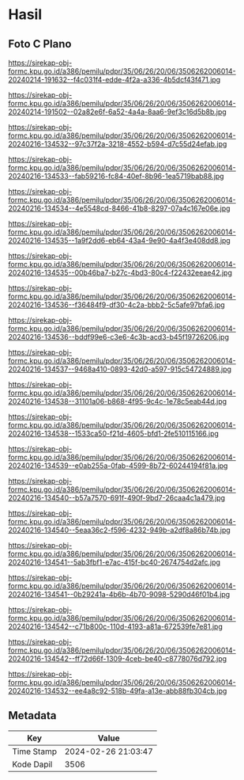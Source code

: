 # Hasil

## Foto C Plano

https://sirekap-obj-formc.kpu.go.id/a386/pemilu/pdpr/35/06/26/20/06/3506262006014-20240214-191632--f4c031f4-edde-4f2a-a336-4b5dcf43f471.jpg

https://sirekap-obj-formc.kpu.go.id/a386/pemilu/pdpr/35/06/26/20/06/3506262006014-20240214-191502--02a82e6f-6a52-4a4a-8aa6-9ef3c16d5b8b.jpg

https://sirekap-obj-formc.kpu.go.id/a386/pemilu/pdpr/35/06/26/20/06/3506262006014-20240216-134532--97c37f2a-3218-4552-b594-d7c55d24efab.jpg

https://sirekap-obj-formc.kpu.go.id/a386/pemilu/pdpr/35/06/26/20/06/3506262006014-20240216-134533--fab59216-fc84-40ef-8b96-1ea5719bab88.jpg

https://sirekap-obj-formc.kpu.go.id/a386/pemilu/pdpr/35/06/26/20/06/3506262006014-20240216-134534--4e5548cd-8466-41b8-8297-07a4c167e06e.jpg

https://sirekap-obj-formc.kpu.go.id/a386/pemilu/pdpr/35/06/26/20/06/3506262006014-20240216-134535--1a9f2dd6-eb64-43a4-9e90-4a4f3e408dd8.jpg

https://sirekap-obj-formc.kpu.go.id/a386/pemilu/pdpr/35/06/26/20/06/3506262006014-20240216-134535--00b46ba7-b27c-4bd3-80c4-f22432eeae42.jpg

https://sirekap-obj-formc.kpu.go.id/a386/pemilu/pdpr/35/06/26/20/06/3506262006014-20240216-134536--f36484f9-df30-4c2a-bbb2-5c5afe97bfa6.jpg

https://sirekap-obj-formc.kpu.go.id/a386/pemilu/pdpr/35/06/26/20/06/3506262006014-20240216-134536--bddf99e6-c3e6-4c3b-acd3-b45f19726206.jpg

https://sirekap-obj-formc.kpu.go.id/a386/pemilu/pdpr/35/06/26/20/06/3506262006014-20240216-134537--9468a410-0893-42d0-a597-915c54724889.jpg

https://sirekap-obj-formc.kpu.go.id/a386/pemilu/pdpr/35/06/26/20/06/3506262006014-20240216-134538--31101a06-b868-4f95-9c4c-1e78c5eab44d.jpg

https://sirekap-obj-formc.kpu.go.id/a386/pemilu/pdpr/35/06/26/20/06/3506262006014-20240216-134538--1533ca50-f21d-4605-bfd1-2fe510115166.jpg

https://sirekap-obj-formc.kpu.go.id/a386/pemilu/pdpr/35/06/26/20/06/3506262006014-20240216-134539--e0ab255a-0fab-4599-8b72-60244194f81a.jpg

https://sirekap-obj-formc.kpu.go.id/a386/pemilu/pdpr/35/06/26/20/06/3506262006014-20240216-134540--b57a7570-691f-490f-9bd7-26caa4c1a479.jpg

https://sirekap-obj-formc.kpu.go.id/a386/pemilu/pdpr/35/06/26/20/06/3506262006014-20240216-134540--5eaa36c2-f596-4232-949b-a2df8a86b74b.jpg

https://sirekap-obj-formc.kpu.go.id/a386/pemilu/pdpr/35/06/26/20/06/3506262006014-20240216-134541--5ab3fbf1-e7ac-415f-bc40-2674754d2afc.jpg

https://sirekap-obj-formc.kpu.go.id/a386/pemilu/pdpr/35/06/26/20/06/3506262006014-20240216-134541--0b29241a-4b6b-4b70-9098-5290d46f01b4.jpg

https://sirekap-obj-formc.kpu.go.id/a386/pemilu/pdpr/35/06/26/20/06/3506262006014-20240216-134542--c71b800c-110d-4193-a81a-672539fe7e81.jpg

https://sirekap-obj-formc.kpu.go.id/a386/pemilu/pdpr/35/06/26/20/06/3506262006014-20240216-134542--ff72d66f-1309-4ceb-be40-c8778076d792.jpg

https://sirekap-obj-formc.kpu.go.id/a386/pemilu/pdpr/35/06/26/20/06/3506262006014-20240216-134532--ee4a8c92-518b-49fa-a13e-abb88fb304cb.jpg


## Metadata

| Key        | Value               |
| ---------- | ------------------- |
| Time Stamp | 2024-02-26 21:03:47 |
| Kode Dapil | 3506                |



